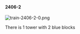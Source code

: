 #### 2406-2
![train-2406-2-0.png](https://github.com/lil-lab/nlvr/raw/master/nlvr/train/images/26/train-2406-2-0.png "train-2406-2-0.png")

There is 1 tower with 2 blue blocks